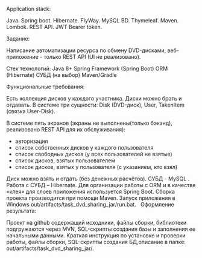 Application stack:

Java.
Spring boot.
Hibernate.
FlyWay.
MySQL BD.
Thymeleaf.
Maven.
Lombok.
REST API.
JWT Bearer token.

Задание:

Написание автоматизации ресурса по обмену DVD-дисками, веб-приложение - только REST API (UI не реализовано).

Стек технологий:
Java 8+
Spring Framework (Spring Boot)
ORM (Hibernate)
СУБД (на выбор)
Maven/Gradle

Функциональные требования:

Есть коллекция дисков у каждого участника. 
Диски можно брать и отдавать. 
В системе три сущности: Disk (DVD-диск), User, TakenItem (связка User-Disk).

В системе пять экранов (экраны не выполнены(только бэкэнд), реализовано REST API для их обслуживания):
- авторизация
- список собственных дисков у каждого пользователя
- список свободных дисков (у всех пользователей не взятые)
- список дисков, взятых пользователем
- список дисков, взятых у пользователя (с указанием, кто взял)

Диск можно взять и отдать (без денежных расчётов).
СУБД - MySQL .
Работа с СУБД – Hibernate.
Для организации работы с ORM и в качестве «клея» для слоев приложения используется Spring Boot.
Сборка проекта производится при помощи Maven.
Запуск приложения в Windows out/artifacts/task_dvd_sharing_jar/run.bat.
 
Оформление результата:

Проект на github содержащий исходники, файлы сборки, библиотеки подгружаются через MVN, SQL-скрипты создания базы и заполнения ее начальными данными.
Краткая инструкция по установке и проверки работы, файлы сборки, SQL-скрипты создания БД,описание в папке: out/artifacts/task_dvd_sharing_jar/.
